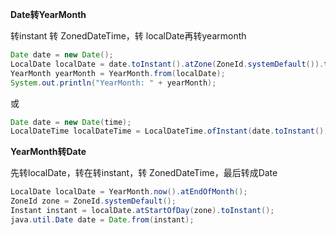 **Date转YearMonth**

转instant 转 ZonedDateTime，转 localDate再转yearmonth

```java
Date date = new Date();
LocalDate localDate = date.toInstant().atZone(ZoneId.systemDefault()).toLocalDate();
YearMonth yearMonth = YearMonth.from(localDate);
System.out.println("YearMonth: " + yearMonth);
```

或

```java
Date date = new Date(time);
LocalDateTime localDateTime = LocalDateTime.ofInstant(date.toInstant(), ZONE_ID);
```

**YearMonth转Date**

先转localDate，转在转instant，转 ZonedDateTime，最后转成Date

```java
LocalDate localDate = YearMonth.now().atEndOfMonth();
ZoneId zone = ZoneId.systemDefault();
Instant instant = localDate.atStartOfDay(zone).toInstant();
java.util.Date date = Date.from(instant);
```

